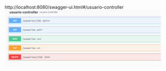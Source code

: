 
http://localhost:8080/swagger-ui.html#/usuario-controller
![](/img/Captura%20de%20pantalla%202024-10-10%20130644.png)
